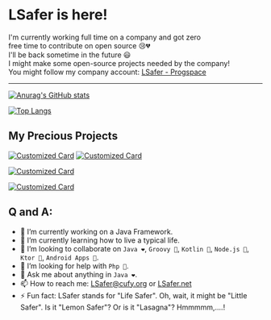 # LSafer is here!

I'm currently working full time on a company and got zero 
<br>
free time to contribute on open source 😢💔
<br>
I'll be back sometime in the future 😃
<br>
I might make some open-source projects needed by the company!
<br>
You might follow my company account: [LSafer - Progspace](https://github.com/lsafer-agile)

---

[![Anurag's GitHub stats](https://github-readme-stats.vercel.app/api?username=LSafer&show_icons=true&title_color=fff&icon_color=79ff97&text_color=9f9f9f&bg_color=151515)](https://github.com/LSafer)

[![Top Langs](https://github-readme-stats.vercel.app/api/top-langs/?username=LSafer&langs_count=10&layout=compact&title_color=fff&icon_color=79ff97&text_color=9f9f9f&bg_color=151515)](https://github.com/LSafer)

## My Precious Projects

[![Customized Card](https://github-readme-stats.vercel.app/api/pin?username=jamplate&repo=processor&show_owner=1&title_color=fff&icon_color=f9f9f9&text_color=9f9f9f&bg_color=151515)](https://github.com/jamplate/processor)
[![Customized Card](https://github-readme-stats.vercel.app/api/pin?username=jamplate&repo=gradle&show_owner=1&title_color=fff&icon_color=f9f9f9&text_color=9f9f9f&bg_color=151515)](https://github.com/jamplate/gradle)

[![Customized Card](https://github-readme-stats.vercel.app/api/pin?username=cufyorg&repo=http&show_owner=1&title_color=fff&icon_color=f9f9f9&text_color=9f9f9f&bg_color=151515)](https://github.com/cufyorg/http)

[![Customized Card](https://github-readme-stats.vercel.app/api/pin?username=LSafer&repo=edgeseek&show_owner=1&title_color=fff&icon_color=f9f9f9&text_color=9f9f9f&bg_color=151515)](https://github.com/LSafer/edgeseek)


## Q and A:
- 🔭 I’m currently working on a Java Framework.
- 🌱 I’m currently learning how to live a typical life.
- 👯 I’m looking to collaborate on `Java ❤️`, `Groovy 💖`, `Kotlin 🥰`, `Node.js 🥀`, `Ktor 🧐`, `Android Apps 👀`.
- 🤔 I’m looking for help with `Php 🤮`.
- 💬 Ask me about anything in `Java ❤️`.
- 📫 How to reach me: LSafer@cufy.org or [LSafer.net](https://lsafer.net)
- ⚡ Fun fact: LSafer stands for "Life Safer". Oh, wait, it might be "Little Safer". Is it "Lemon Safer"? Or is it "Lasagna"? Hmmmmm,....!
